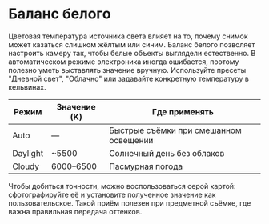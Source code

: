 # Баланс белого

Цветовая температура источника света влияет на то, почему снимок может казаться слишком жёлтым или синим. Баланс белого позволяет настроить камеру так, чтобы белые объекты выглядели естественно. В автоматическом режиме электроника иногда ошибается, поэтому полезно уметь выставлять значение вручную. Используйте пресеты "Дневной свет", "Облачно" или задавайте конкретную температуру в кельвинах.

| Режим | Значение (K) | Где применять |
| --- | --- | --- |
| Auto | — | Быстрые съёмки при смешанном освещении |
| Daylight | ~5500 | Солнечный день без облаков |
| Cloudy | 6000–6500 | Пасмурная погода |

Чтобы добиться точности, можно воспользоваться серой картой: сфотографируйте её и установите полученное значение как пользовательское. Такой приём полезен при предметной съёмке, где важна правильная передача оттенков.
